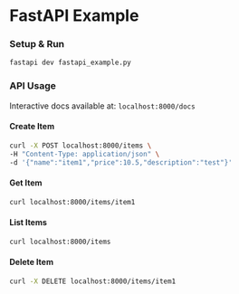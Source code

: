 # FastAPI Example

### Setup & Run
```bash
fastapi dev fastapi_example.py
```

### API Usage
Interactive docs available at: `localhost:8000/docs`

#### Create Item
```bash
curl -X POST localhost:8000/items \
-H "Content-Type: application/json" \
-d '{"name":"item1","price":10.5,"description":"test"}'
```

#### Get Item
```bash
curl localhost:8000/items/item1
```

#### List Items
```bash
curl localhost:8000/items
```

#### Delete Item
```bash
curl -X DELETE localhost:8000/items/item1
```
